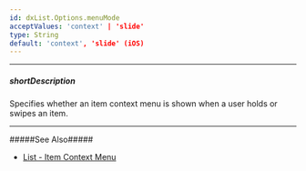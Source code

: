 ```yaml
---
id: dxList.Options.menuMode
acceptValues: 'context' | 'slide'
type: String
default: 'context', 'slide' (iOS)
---
```

---
##### shortDescription
Specifies whether an item context menu is shown when a user holds or swipes an item.

---
#####See Also#####
- [List - Item Context Menu](/concepts/05%20UI%20Components/List/40%20Item%20Context%20Menu.md '/Documentation/Guide/UI_Components/List/Item_Context_Menu/')